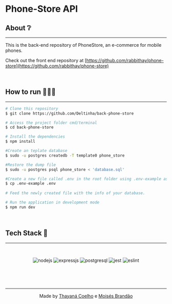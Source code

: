 # Phone-Store API

## About ❔

---

This is the back-end repository of PhoneStore, an e-commerce for mobile phones.

Check out the front end repository at 
[https://github.com/rabbithay/phone-store](https://github.com/rabbithay/phone-store)

</br>

## How to run 🏃‍♀️💨

---

```bash
# Clone this repository
$ git clone https://github.com/Deltinha/back-phone-store

# Access the project folder cmd/terminal
$ cd back-phone-store

# Install the dependencies
$ npm install

#Create an teplate database
$ sudo -u postgres createdb -T template0 phone_store

#Restore the dump file
$ sudo -u postgres psql phone_store < 'database.sql'

#Create a new file called .env in the root folder using .env-example as template.
$ cp .env-example .env
 
# Feed the newly created file with the info of your database.

# Run the application in development mode
$ npm run dev
```

</br>

## Tech Stack 💾

---

<br/>

<p align="center">
<img alt="nodejs" src="https://img.shields.io/badge/Node.js-339933?style=for-the-badge&logo=nodedotjs&logoColor=white" />
<img alt="expressjs" src="https://img.shields.io/badge/Express.js-000000?style=for-the-badge&logo=express&logoColor=white" />
<img alt="postgresql" src="https://img.shields.io/badge/PostgreSQL-316192?style=for-the-badge&logo=postgresql&logoColor=white">
<img alt="jest" src="https://img.shields.io/badge/Jest-C21325?style=for-the-badge&logo=jest&logoColor=white" />
<img alt="eslint" src="https://img.shields.io/badge/eslint-3A33D1?style=for-the-badge&logo=eslint&logoColor=white" />
</p>

<br>
<br>
<br>

---

<p align='center'>
  Made by <a  href="https://github.com/rabbithay">Thayaná Coelho</a> e <a  href="https://github.com/Deltinha/">Moisés Brandão</a>
</p>
